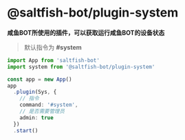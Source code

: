 # @saltfish-bot/plugin-system

**咸鱼BOT所使用的插件，可以获取运行咸鱼BOT的设备状态**

> 默认指令为 **#system**

```ts
import App from 'saltfish-bot'
import system from '@saltfish-bot/plugin-system'

const app = new App()
app
  .plugin(Sys, {
    // 指令
    command: '#system',
    // 是否需要管理员
    admin: true
  })
  .start()
```
